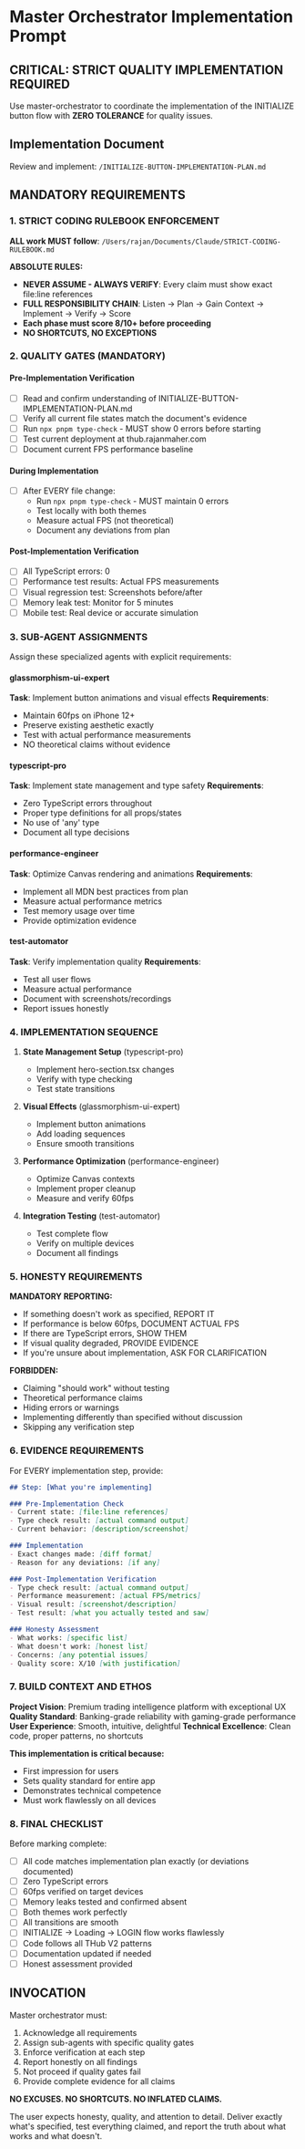 # Master Orchestrator Implementation Prompt

## CRITICAL: STRICT QUALITY IMPLEMENTATION REQUIRED

Use master-orchestrator to coordinate the implementation of the INITIALIZE button flow with **ZERO TOLERANCE** for quality issues.

## Implementation Document
Review and implement: `/INITIALIZE-BUTTON-IMPLEMENTATION-PLAN.md`

## MANDATORY REQUIREMENTS

### 1. STRICT CODING RULEBOOK ENFORCEMENT
**ALL work MUST follow**: `/Users/rajan/Documents/Claude/STRICT-CODING-RULEBOOK.md`

**ABSOLUTE RULES:**
- **NEVER ASSUME - ALWAYS VERIFY**: Every claim must show exact file:line references
- **FULL RESPONSIBILITY CHAIN**: Listen → Plan → Gain Context → Implement → Verify → Score
- **Each phase must score 8/10+ before proceeding**
- **NO SHORTCUTS, NO EXCEPTIONS**

### 2. QUALITY GATES (MANDATORY)

#### Pre-Implementation Verification
- [ ] Read and confirm understanding of INITIALIZE-BUTTON-IMPLEMENTATION-PLAN.md
- [ ] Verify all current file states match the document's evidence
- [ ] Run `npx pnpm type-check` - MUST show 0 errors before starting
- [ ] Test current deployment at thub.rajanmaher.com
- [ ] Document current FPS performance baseline

#### During Implementation
- [ ] After EVERY file change:
  - Run `npx pnpm type-check` - MUST maintain 0 errors
  - Test locally with both themes
  - Measure actual FPS (not theoretical)
  - Document any deviations from plan

#### Post-Implementation Verification
- [ ] All TypeScript errors: 0
- [ ] Performance test results: Actual FPS measurements
- [ ] Visual regression test: Screenshots before/after
- [ ] Memory leak test: Monitor for 5 minutes
- [ ] Mobile test: Real device or accurate simulation

### 3. SUB-AGENT ASSIGNMENTS

Assign these specialized agents with explicit requirements:

#### glassmorphism-ui-expert
**Task**: Implement button animations and visual effects
**Requirements**:
- Maintain 60fps on iPhone 12+
- Preserve existing aesthetic exactly
- Test with actual performance measurements
- NO theoretical claims without evidence

#### typescript-pro
**Task**: Implement state management and type safety
**Requirements**:
- Zero TypeScript errors throughout
- Proper type definitions for all props/states
- No use of 'any' type
- Document all type decisions

#### performance-engineer
**Task**: Optimize Canvas rendering and animations
**Requirements**:
- Implement all MDN best practices from plan
- Measure actual performance metrics
- Test memory usage over time
- Provide optimization evidence

#### test-automator
**Task**: Verify implementation quality
**Requirements**:
- Test all user flows
- Measure actual performance
- Document with screenshots/recordings
- Report issues honestly

### 4. IMPLEMENTATION SEQUENCE

1. **State Management Setup** (typescript-pro)
   - Implement hero-section.tsx changes
   - Verify with type checking
   - Test state transitions

2. **Visual Effects** (glassmorphism-ui-expert)
   - Implement button animations
   - Add loading sequences
   - Ensure smooth transitions

3. **Performance Optimization** (performance-engineer)
   - Optimize Canvas contexts
   - Implement proper cleanup
   - Measure and verify 60fps

4. **Integration Testing** (test-automator)
   - Test complete flow
   - Verify on multiple devices
   - Document all findings

### 5. HONESTY REQUIREMENTS

**MANDATORY REPORTING:**
- If something doesn't work as specified, REPORT IT
- If performance is below 60fps, DOCUMENT ACTUAL FPS
- If there are TypeScript errors, SHOW THEM
- If visual quality degraded, PROVIDE EVIDENCE
- If you're unsure about implementation, ASK FOR CLARIFICATION

**FORBIDDEN:**
- Claiming "should work" without testing
- Theoretical performance claims
- Hiding errors or warnings
- Implementing differently than specified without discussion
- Skipping any verification step

### 6. EVIDENCE REQUIREMENTS

For EVERY implementation step, provide:

```markdown
## Step: [What you're implementing]

### Pre-Implementation Check
- Current state: [file:line references]
- Type check result: [actual command output]
- Current behavior: [description/screenshot]

### Implementation
- Exact changes made: [diff format]
- Reason for any deviations: [if any]

### Post-Implementation Verification
- Type check result: [actual command output]
- Performance measurement: [actual FPS/metrics]
- Visual result: [screenshot/description]
- Test result: [what you actually tested and saw]

### Honesty Assessment
- What works: [specific list]
- What doesn't work: [honest list]
- Concerns: [any potential issues]
- Quality score: X/10 [with justification]
```

### 7. BUILD CONTEXT AND ETHOS

**Project Vision**: Premium trading intelligence platform with exceptional UX
**Quality Standard**: Banking-grade reliability with gaming-grade performance
**User Experience**: Smooth, intuitive, delightful
**Technical Excellence**: Clean code, proper patterns, no shortcuts

**This implementation is critical because:**
- First impression for users
- Sets quality standard for entire app
- Demonstrates technical competence
- Must work flawlessly on all devices

### 8. FINAL CHECKLIST

Before marking complete:
- [ ] All code matches implementation plan exactly (or deviations documented)
- [ ] Zero TypeScript errors
- [ ] 60fps verified on target devices
- [ ] Memory leaks tested and confirmed absent
- [ ] Both themes work perfectly
- [ ] All transitions are smooth
- [ ] INITIALIZE → Loading → LOGIN flow works flawlessly
- [ ] Code follows all THub V2 patterns
- [ ] Documentation updated if needed
- [ ] Honest assessment provided

## INVOCATION

Master orchestrator must:
1. Acknowledge all requirements
2. Assign sub-agents with specific quality gates
3. Enforce verification at each step
4. Report honestly on all findings
5. Not proceed if quality gates fail
6. Provide complete evidence for all claims

**NO EXCUSES. NO SHORTCUTS. NO INFLATED CLAIMS.**

The user expects honesty, quality, and attention to detail. Deliver exactly what's specified, test everything claimed, and report the truth about what works and what doesn't.
